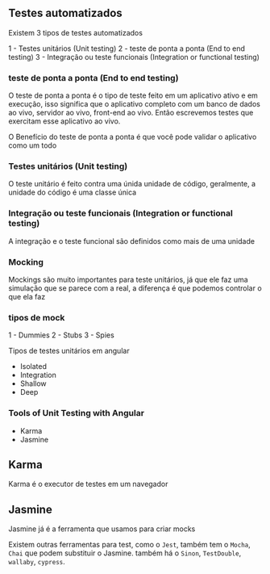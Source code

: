 ## Testes automatizados 
Existem 3 tipos de testes automatizados

1 - Testes unitários (Unit testing)
2 - teste de ponta a ponta (End to end testing)
3 - Integração ou teste funcionais (Integration or functional testing)

### teste de ponta a ponta (End to end testing)

O teste de ponta a ponta é o tipo de teste feito em um aplicativo ativo e em execução, 
isso significa que o aplicativo completo com um banco de dados ao vivo, servidor ao vivo, front-end ao vivo.
Então escrevemos testes que exercitam esse aplicativo ao vivo.

O Benefício do teste de ponta a ponta é que você pode validar o aplicativo como um todo

### Testes unitários (Unit testing)

O teste unitário é feito contra uma únida unidade de código, geralmente, a unidade do código é uma 
classe única

### Integração ou teste funcionais (Integration or functional testing)

A integração e o teste funcional são definidos como mais de uma unidade

### Mocking

Mockings são muito importantes para teste unitários, já que ele faz uma simulação que se parece com a real,
a diferença é que podemos controlar o que ela faz

### tipos de mock

1 - Dummies
2 - Stubs
3 - Spies

Tipos de testes unitários em angular

- Isolated
- Integration
 - Shallow
 - Deep

### Tools of Unit Testing with Angular

- Karma
- Jasmine

## Karma
Karma é o executor de testes em um navegador

## Jasmine
Jasmine já é a ferramenta que usamos para criar mocks

Existem outras ferramentas para test,  como o `Jest`, também tem o `Mocha`, `Chai` que podem substituir o Jasmine.
também há o `Sinon`, `TestDouble`, `wallaby`, `cypress`.